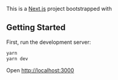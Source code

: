 This is a [Next.js](https://nextjs.org/) project bootstrapped with

## Getting Started

First, run the development server:

```bash
yarn
yarn dev
```

Open [http://localhost:3000](http://localhost:3000) 